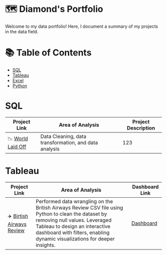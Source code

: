 # 🗺 Diamond's Portfolio

Welcome to my data portfolio! Here, I document a summary of my projects in the data field.

# 📚 Table of Contents
- [SQL](#sql)
- [Tableau](#tableau)
- [Excel](#excel)
- [Python](#python)

# SQL

| Project Link | Area of Analysis | Project Description |
| --- | --- | --- | 
| 📉 [World Laid Off](https://github.com/diamond-or/Layoff_Insights) | Data Cleaning, data transformation, and data analysis |123 | 

# Tableau

| Project Link | Area of Analysis | Dashboard Link |
| --- | --- | --- | 
| ✈️ [Birtish Airways Review](https://github.com/diamond-or/BritishAirways_Reviews_Analysis) | Performed data wrangling on the British Airways Review CSV file using Python to clean the dataset by removing null values. Leveraged Tableau to design an interactive dashboard with filters, enabling dynamic visualizations for deeper insights.| [Dashboard](https://public.tableau.com/views/BritishAirwaysReview_Dashboard/Dashboard1?:language=en-US&:sid=&:redirect=auth&:display_count=n&:origin=viz_share_link) | 

<!--
## Excel

| Project Link | Area of Analysis | Project Description |
| --- | --- | --- | 
| Seconds | 301 | 283 | 

## Python

| Project Link | Area of Analysis | Project Description |
| --- | --- | --- | 
| Seconds | 301 | 283 | 
-->
